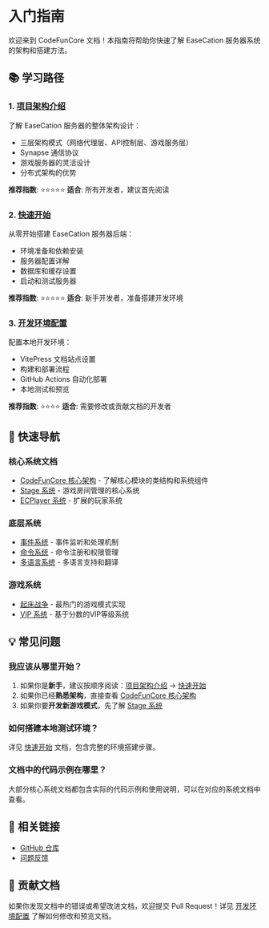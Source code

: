 # 入门指南

欢迎来到 CodeFunCore 文档！本指南将帮助你快速了解 EaseCation 服务器系统的架构和搭建方法。

## 📚 学习路径

### 1. [项目架构介绍](./introduction.md)

了解 EaseCation 服务器的整体架构设计：

- 三层架构模式（网络代理层、API控制层、游戏服务层）
- Synapse 通信协议
- 游戏服务器的灵活设计
- 分布式架构的优势

**推荐指数**: ⭐⭐⭐⭐⭐
**适合**: 所有开发者，建议首先阅读

### 2. [快速开始](./getting-started.md)

从零开始搭建 EaseCation 服务器后端：

- 环境准备和依赖安装
- 服务器配置详解
- 数据库和缓存设置
- 启动和测试服务器

**推荐指数**: ⭐⭐⭐⭐⭐
**适合**: 新手开发者，准备搭建开发环境

### 3. [开发环境配置](./setup.md)

配置本地开发环境：

- VitePress 文档站点设置
- 构建和部署流程
- GitHub Actions 自动化部署
- 本地测试和预览

**推荐指数**: ⭐⭐⭐⭐
**适合**: 需要修改或贡献文档的开发者

## 🎯 快速导航

### 核心系统文档

- [CodeFunCore 核心架构](/core/architecture/) - 了解核心模块的类结构和系统组件
- [Stage 系统](/core/architecture/stage.md) - 游戏房间管理的核心系统
- [ECPlayer 系统](/core/architecture/ecplayer.md) - 扩展的玩家系统

### 底层系统

- [事件系统](/core/systems/event.md) - 事件监听和处理机制
- [命令系统](/core/systems/command.md) - 命令注册和权限管理
- [多语言系统](/core/systems/i18n.md) - 多语言支持和翻译

### 游戏系统

- [起床战争](/games/bedwars/) - 最热门的游戏模式实现
- [VIP 系统](/games/vip.md) - 基于分数的VIP等级系统

## 💡 常见问题

### 我应该从哪里开始？

1. 如果你是**新手**，建议按顺序阅读：[项目架构介绍](./introduction.md) → [快速开始](./getting-started.md)
2. 如果你已经**熟悉架构**，直接查看 [CodeFunCore 核心架构](/core/architecture/)
3. 如果你要**开发新游戏模式**，先了解 [Stage 系统](/core/architecture/stage.md)

### 如何搭建本地测试环境？

详见 [快速开始](./getting-started.md) 文档，包含完整的环境搭建步骤。

### 文档中的代码示例在哪里？

大部分核心系统文档都包含实际的代码示例和使用说明，可以在对应的系统文档中查看。

## 🔗 相关链接

- [GitHub 仓库](https://github.com/EaseCation/CodeFunCore)
- [问题反馈](https://github.com/EaseCation/CodeFunCore/issues)

## 📝 贡献文档

如果你发现文档中的错误或希望改进文档，欢迎提交 Pull Request！详见 [开发环境配置](./setup.md) 了解如何修改和预览文档。
